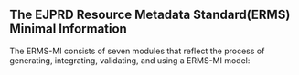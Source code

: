 ## The EJPRD Resource Metadata Standard(ERMS) Minimal Information 

The ERMS-MI consists of seven modules that reflect the process of generating, integrating, validating, and using a ERMS-MI model: 
